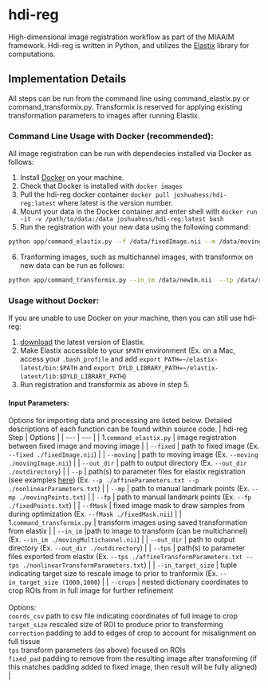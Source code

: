 # hdi-reg
High-dimensional image registration workflow as part of the MIAAIM framework. Hdi-reg is written in Python, and utilizes the [Elastix](https://elastix.lumc.nl) library for computations.

## Implementation Details
All steps can be run from the command line using command_elastix.py or command_transformix.py. Transformix is reserved for applying existing transformation parameters to images after running Elastix. 

### Command Line Usage with Docker (recommended):
All image registration can be run with dependecies installed via Docker as follows:
1. Install [Docker](https://www.docker.com) on your machine.
2. Check that Docker is installed with `docker images`
3. Pull the hdi-reg docker container `docker pull joshuahess/hdi-reg:latest` where latest is the version number.
4. Mount your data in the Docker container and enter shell with `docker run -it -v /path/to/data:/data joshuahess/hdi-reg:latest bash`
5. Run the registration with your new data using the following command:
```bash
python app/command_elastix.py --f /data/fixedImage.nii --m /data/movingImage.nii -p /data/registrationPars.txt --out_dir /data
```
6. Tranforming images, such as multichannel images, with transformix on new data can be run as follows:
```bash
python app/command_transformix.py --in_im /data/newIm.nii  --tp /data/registrationPars.txt --out_dir /data
```

### Usage without Docker:
If you are unable to use Docker on your machine, then you can still use hdi-reg:
1. [download](https://github.com/SuperElastix/elastix/releases/tag/5.0.1) the latest version of Elastix. 
2. Make Elastix accessible to your `$PATH` environment (Ex. on a Mac, access your `.bash_profile` and add `export PATH=~/elastix-latest/bin:$PATH` and `export DYLD_LIBRARY_PATH=~/elastix-latest/lib:$DYLD_LIBRARY_PATH`)
3. Run registration and transformix as above in step 5.

#### Input Parameters:
Options for importing data and processing are listed below. Detailed descriptions of each function can be found within source code.
| hdi-reg Step | Options |
| --- | --- |
| 1.`command_elastix.py` | image registration between fixed image and moving image |
| `--fixed` | path to fixed image (Ex. `--fixed ./fixedImage.nii`) |
| `--moving` | path to moving image (Ex. `--moving ./movingImage.nii`) |
| `--out_dir` | path to output directory (Ex. `--out_dir ./outdirectory`) |
| `--p` | path(s) to parameter files for elastix registration (see examples [here]()) (Ex. `--p ./affineParameters.txt --p ./nonlinearParameters.txt`) |
| `--mp` | path to manual landmark points (Ex. `--mp ./movingPoints.txt`) |
| `--fp` | path to manual landmark points (Ex. `--fp ./fixedPoints.txt`) |
| `--fMask` | fixed image mask to draw samples from during optimization (Ex. `--fMask ./fixedMask.nii`) |
| 1.`command_transformix.py` | transform images using saved transformation from elastix |
| `--in_im` |path to image to transform (can be multichannel) (Ex. `--in_im ./movingMultichannel.nii`) |
| `--out_dir` |  path to output directory (Ex. `--out_dir ./outdirectory`) |
| `--tps` | path(s) to parameter files exported from elastix (Ex. `--tps ./affineTransformParameters.txt --tps ./nonlinearTransformParameters.txt`) |
| `--in_target_size` | tuple indicating target size to rescale image to prior to tranformix (Ex. `--in_target_size (1000,1000`) |
| `--crops` | nested dictionary coordinates to crop ROIs from in full image for further refinement <br> <br> Options: <br> `coords_csv` path to csv file indicating coordinates of full image to crop <br> `target_size` rescaled size of ROI to produce prior to transforming <br> `correction` padding to add to edges of crop to account for misalignment on full tissue <br> `tps` transform parameters (as above) focused on ROIs <br> `fixed_pad` padding to remove from the resulting image after transforming (if this matches padding added to fixed image, then result will be fully aligned) |



